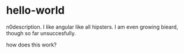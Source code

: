 # hello-world
n0description.
I like angular like all hipsters. 
I am even growing bieard, though so far unsuccesfully.

how does this work?